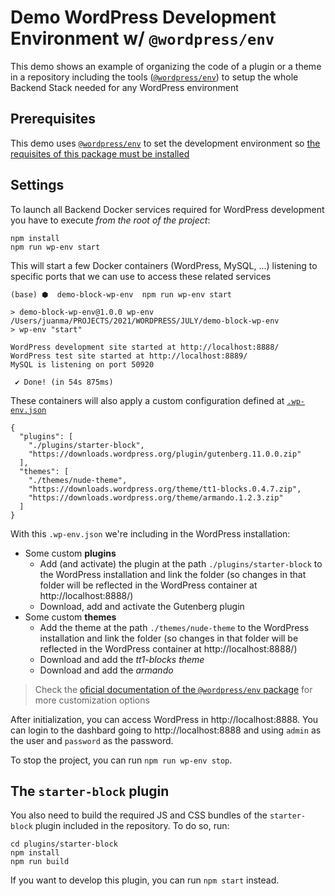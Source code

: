 # Demo WordPress Development Environment w/ `@wordpress/env`

This demo shows an example of organizing the code of a plugin or a theme in a repository including the tools ([`@wordpress/env`](https://developer.wordpress.org/block-editor/reference-guides/packages/packages-env/)) to setup the whole Backend Stack needed for any WordPress environment

## Prerequisites

This demo uses [`@wordpress/env`](https://developer.wordpress.org/block-editor/reference-guides/packages/packages-env/) to set the development environment so [the requisites of this package must be installed](https://developer.wordpress.org/block-editor/reference-guides/packages/packages-env/#prerequisites)

## Settings

To launch all Backend Docker services required for WordPress development you have to execute _from the root of the project_:

```
npm install
npm run wp-env start
```

This will start a few Docker containers (WordPress, MySQL, ...) listening to specific ports that we can use to access these related services

```
(base) ⬢  demo-block-wp-env  npm run wp-env start

> demo-block-wp-env@1.0.0 wp-env /Users/juanma/PROJECTS/2021/WORDPRESS/JULY/demo-block-wp-env
> wp-env "start"

WordPress development site started at http://localhost:8888/
WordPress test site started at http://localhost:8889/
MySQL is listening on port 50920

 ✔ Done! (in 54s 875ms)
```

These containers will also apply a custom configuration defined at [`.wp-env.json`](https://developer.wordpress.org/block-editor/reference-guides/packages/packages-env/#wp-env-json)

```
{
  "plugins": [
    "./plugins/starter-block",
    "https://downloads.wordpress.org/plugin/gutenberg.11.0.0.zip"
  ],
  "themes": [
    "./themes/nude-theme",
    "https://downloads.wordpress.org/theme/tt1-blocks.0.4.7.zip",
    "https://downloads.wordpress.org/theme/armando.1.2.3.zip"
  ]
}
```

With this `.wp-env.json` we're including in the WordPress installation:

- Some custom **plugins**
  - Add (and activate) the plugin at the path `./plugins/starter-block` to the WordPress installation and link the folder (so changes in that folder will be reflected in the WordPress container at http://localhost:8888/)
  - Download, add and activate the Gutenberg plugin
- Some custom **themes**
  - Add the theme at the path `./themes/nude-theme` to the WordPress installation and link the folder (so changes in that folder will be reflected in the WordPress container at http://localhost:8888/)
  - Download and add the _tt1-blocks theme_
  - Download and add the _armando_

> Check the [oficial documentation of the `@wordpress/env` package](https://developer.wordpress.org/block-editor/reference-guides/packages/packages-env/) for more customization options

After initialization, you can access WordPress in http://localhost:8888. You can login to the dashbard going to http://localhost:8888 and using `admin` as the user and `password` as the password.

To stop the project, you can run `npm run wp-env stop`.

## The `starter-block` plugin

You also need to build the required JS and CSS bundles of the `starter-block` plugin included in the repository. To do so, run:

```
cd plugins/starter-block
npm install
npm run build
```

If you want to develop this plugin, you can run `npm start` instead.
